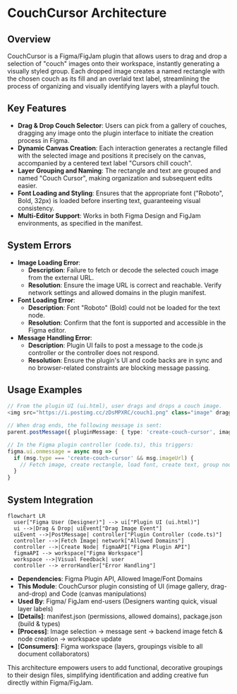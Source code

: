 # CouchCursor Architecture

## Overview
CouchCursor is a Figma/FigJam plugin that allows users to drag and drop a selection of "couch" images onto their workspace, instantly generating a visually styled group. Each dropped image creates a named rectangle with the chosen couch as its fill and an overlaid text label, streamlining the process of organizing and visually identifying layers with a playful touch.

## Key Features
- **Drag & Drop Couch Selector**: Users can pick from a gallery of couches, dragging any image onto the plugin interface to initiate the creation process in Figma.
- **Dynamic Canvas Creation**: Each interaction generates a rectangle filled with the selected image and positions it precisely on the canvas, accompanied by a centered text label "Cursors chill couch".
- **Layer Grouping and Naming**: The rectangle and text are grouped and named "Couch Cursor", making organization and subsequent edits easier.
- **Font Loading and Styling**: Ensures that the appropriate font ("Roboto", Bold, 32px) is loaded before inserting text, guaranteeing visual consistency.
- **Multi-Editor Support**: Works in both Figma Design and FigJam environments, as specified in the manifest.

## System Errors
- **Image Loading Error**: 
  - **Description**: Failure to fetch or decode the selected couch image from the external URL.
  - **Resolution**: Ensure the image URL is correct and reachable. Verify network settings and allowed domains in the plugin manifest.
- **Font Loading Error**: 
  - **Description**: Font "Roboto" (Bold) could not be loaded for the text node.
  - **Resolution**: Confirm that the font is supported and accessible in the Figma editor.
- **Message Handling Error**: 
  - **Description**: Plugin UI fails to post a message to the code.js controller or the controller does not respond.
  - **Resolution**: Ensure the plugin's UI and code backs are in sync and no browser-related constraints are blocking message passing.

## Usage Examples

```typescript
// From the plugin UI (ui.html), user drags and drops a couch image.
<img src="https://i.postimg.cc/zDsMPXRC/couch1.png" class="image" draggable="true">

// When drag ends, the following message is sent:
parent.postMessage({ pluginMessage: { type: 'create-couch-cursor', imageUrl: "https://i.postimg.cc/zDsMPXRC/couch1.png" } }, '*')

// In the Figma plugin controller (code.ts), this triggers:
figma.ui.onmessage = async msg => {
  if (msg.type === 'create-couch-cursor' && msg.imageUrl) {
    // Fetch image, create rectangle, load font, create text, group nodes in Figma
  }
}
```

## System Integration

```mermaid
flowchart LR
  user["Figma User (Designer)"] --> ui["Plugin UI (ui.html)"]
  ui -->|Drag & Drop| uiEvent["Drag Image Event"]
  uiEvent -->|PostMessage| controller["Plugin Controller (code.ts)"]
  controller -->|Fetch Image| network["Allowed Domains"]
  controller -->|Create Node| figmaAPI["Figma Plugin API"]
  figmaAPI --> workspace["Figma Workspace"]
  workspace -->|Visual Feedback| user
  controller --> errorHandler["Error Handling"]
```

- **Dependencies**: Figma Plugin API, Allowed Image/Font Domains
- **This Module**: CouchCursor plugin consisting of UI (image gallery, drag-and-drop) and Code (canvas manipulations)
- **Used By**: Figma/ FigJam end-users (Designers wanting quick, visual layer labels)
- **[Details]**: manifest.json (permissions, allowed domains), package.json (build & types)
- **[Process]**: Image selection → message sent → backend image fetch & node creation → workspace update
- **[Consumers]**: Figma workspace (layers, groupings visible to all document collaborators)

This architecture empowers users to add functional, decorative groupings to their design files, simplifying identification and adding creative fun directly within Figma/FigJam.